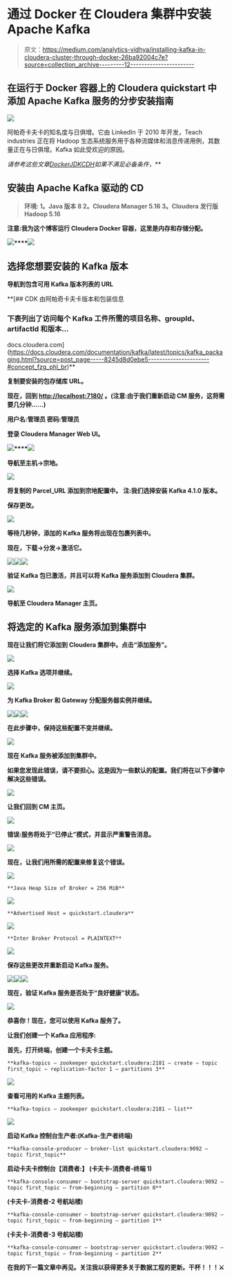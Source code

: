 # 通过 Docker 在 Cloudera 集群中安装 Apache Kafka

> 原文：<https://medium.com/analytics-vidhya/installing-kafka-in-cloudera-cluster-through-docker-26ba92004c7e?source=collection_archive---------12----------------------->

## 在运行于 Docker 容器上的 Cloudera quickstart 中添加 Apache Kafka 服务的分步安装指南

![](img/25a3ba351df95b3a4e718fc6a865c601.png)

阿帕奇卡夫卡的知名度与日俱增。它由 LinkedIn 于 2010 年开发，Teach industries 正在将 Hadoop 生态系统服务用于各种流媒体和消息传递用例，其数量正在与日俱增。Kafka 如此受欢迎的原因。

*请参考这些文章*[*Docker*](/@ajpatel.bigdata/cloduera-quickstart-vm-using-docker-on-mac-2308acd196f2)*[*JDK*](/@vishnusharath/upgrade-docker-cdh-image-to-jdk1-8-to-use-spark-2-a-complete-tutorial-61a1b67b2597)*[*CDH*](/@ajpatel.bigdata/upgrading-cdh-and-cloudera-manager-from-5-7-to-5-16-in-docker-to-use-spark2-6223691e3685)*如果不满足必备条件，***

## **安装由 Apache Kafka 驱动的 CD**

> **环境:
> 1。Java 版本 8
> 2。Cloudera Manager 5.16
> 3。Cloudera 发行版 Hadoop 5.16**

**注意:我为这个博客运行 Cloudera Docker 容器，这里是内存和存储分配。**

**![](img/6cf5b17138a734387be15dbb3421d20e.png)****![](img/02f0123e18bcf789c1793bb7c9105285.png)**

## **选择您想要安装的 Kafka 版本**

**导航到包含可用 Kafka 版本列表的 URL**

 **[## CDK 由阿帕奇卡夫卡版本和包装信息

### 下表列出了访问每个 Kafka 工件所需的项目名称、groupId、artifactId 和版本…

docs.cloudera.com](https://docs.cloudera.com/documentation/kafka/latest/topics/kafka_packaging.html?source=post_page-----8245d8d0ebe5----------------------#concept_fzg_phl_br)** 

**复制要安装的包存储库 URL。**

**现在，回到 [http://localhost:7180/](http://localhost:7180/) 。(注意:由于我们重新启动 CM 服务，这将需要几分钟……)**

**用户名:管理员
密码:管理员**

**登录 Cloudera Manager Web UI。**

**![](img/f42732c1fa273e64a83d8c3d1e478e19.png)****![](img/939f3b169721ecd79e9167b4551ab424.png)**

**导航至主机→宗地。**

**![](img/86f2a228b810a2d25ed082aba4ccd66a.png)**

**将复制的 Parcel_URL 添加到宗地配置中。
注:我们选择安装 Kafka 4.1.0 版本。**

**保存更改。**

**![](img/b4bec03536b6bd8445c24811ee3a4b09.png)**

**等待几秒钟，添加的 Kafka 服务将出现在包裹列表中。**

**现在，下载→分发→激活它。**

**![](img/20db656f76038c1fd8ea5712c3904798.png)****![](img/facd86b42ff48345ad66352f4bd3523d.png)****![](img/d60b6c99ee1beaa331e9ab9d62597469.png)**

**验证 Kafka 包已激活，并且可以将 Kafka 服务添加到 Cloudera 集群。**

**![](img/6d34fd0121671a7268a27d7306e3ceb2.png)**

**导航至 Cloudera Manager 主页。**

## **将选定的 Kafka 服务添加到集群中**

**现在让我们将它添加到 Cloudera 集群中。点击“添加服务”。**

**![](img/5daa4581fd8a4bd99edc14b5e7397179.png)**

**选择 Kafka 选项并继续。**

**![](img/8c0e79dd7936f7151cee119c1f91d571.png)**

**为 Kafka Broker 和 Gateway 分配服务器实例并继续。**

**![](img/23277543898bcc1d1a863fa3d0eace7f.png)****![](img/e7d20b09031244101bcf4c3d7e700e3a.png)****![](img/69c9f9128e5d2ccf15e038e71d459ec9.png)**

**在此步骤中，保持这些配置不变并继续。**

**![](img/fbacf57ab80ff2afd996b7c6435b2486.png)**

**现在 Kafka 服务被添加到集群中。**

**如果您发现此错误，请不要担心。这是因为一些默认的配置。我们将在以下步骤中解决这些错误。**

**![](img/7fc67c4213e9cf0ec186633d48b27130.png)**

**让我们回到 CM 主页。**

**![](img/32dd92b38e91c707d91f06d9375f0d0a.png)**

**错误:服务将处于“已停止”模式，并显示严重警告消息。**

**![](img/46dd689579b4b78d844cd052592b8cde.png)**

**现在，让我们用所需的配置来修复这个错误。**

**![](img/f04da6964056669292f8a567269b50b2.png)**

```
**Java Heap Size of Broker = 256 MiB**
```

**![](img/4988a0978feb29fb09f224fdc222500c.png)**

```
**Advertised Host = quickstart.cloudera**
```

**![](img/fbb75dac53e05f8ef25b8d1057917798.png)**

```
**Inter Broker Protocol = PLAINTEXT**
```

**![](img/e1690bedae0ccc87228ad1f1e64818ae.png)**

**保存这些更改并重新启动 Kafka 服务。**

**![](img/9770a091450c4b464667098dbdc3249b.png)****![](img/1429fea254a67949b2568c67bdabcb14.png)****![](img/c81fb23d00539dcf404eb3e3dd7db964.png)**

**现在，验证 Kafka 服务是否处于“良好健康”状态。**

**![](img/82079ca18fd1efba257907591a221ab1.png)**

**恭喜你！现在，您可以使用 Kafka 服务了。**

****让我们创建一个 Kafka 应用程序:****

**首先，打开终端，创建一个卡夫卡主题。**

```
**kafka-topics — zookeeper quickstart.cloudera:2181 — create — topic first_topic — replication-factor 1 — partitions 3**
```

**![](img/3ab60c0e59862fbd0b89db9ba2b80b8a.png)**

**查看可用的 Kafka 主题列表。**

```
**kafka-topics — zookeeper quickstart.cloudera:2181 — list**
```

**![](img/ffb17212072b4496486c72c43ac13501.png)**

**启动 Kafka 控制台生产者:(Kafka-生产者终端)**

```
**kafka-console-producer — broker-list quickstart.cloudera:9092 — topic first_topic**
```

****启动卡夫卡控制台【消费者:】**
(卡夫卡-消费者-终端 1)**

```
**kafka-console-consumer — bootstrap-server quickstart.cloudera:9092 — topic first_topic — from-beginning — partition 0**
```

**(卡夫卡-消费者-2 号航站楼)**

```
**kafka-console-consumer — bootstrap-server quickstart.cloudera:9092 — topic first_topic — from-beginning — partition 1** 
```

**(卡夫卡-消费者-3 号航站楼)**

```
**kafka-console-consumer — bootstrap-server quickstart.cloudera:9092 — topic first_topic — from-beginning — partition 2**
```

**在我的下一篇文章中再见。关注我以获得更多关于数据工程的更新。干杯！！！⚔️**